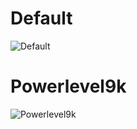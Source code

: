 # Default

![Default](https://gist.githubusercontent.com/kevin-smets/9722391f8b3e4fa436b1c1dcf05ecd88/raw/bff605d541d087e34c19d4fb07c721fa6765a70a/agnoster.png)

# Powerlevel9k

![Powerlevel9k](https://gist.githubusercontent.com/kevin-smets/9722391f8b3e4fa436b1c1dcf05ecd88/raw/bff605d541d087e34c19d4fb07c721fa6765a70a/powerlevel9k.png)
